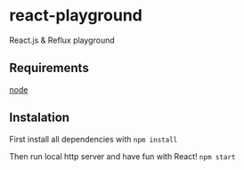 # react-playground
React.js & Reflux playground

## Requirements
[node](http://nodejs.org)

## Instalation
First install all dependencies with `npm install`

Then run local http server and have fun with React!
`npm start`
